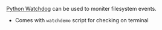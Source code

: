 [Python Watchdog](https://github.com/gorakhargosh/watchdog) can be used to moniter filesystem events.
- Comes with ```watchdemo``` script for checking on terminal


